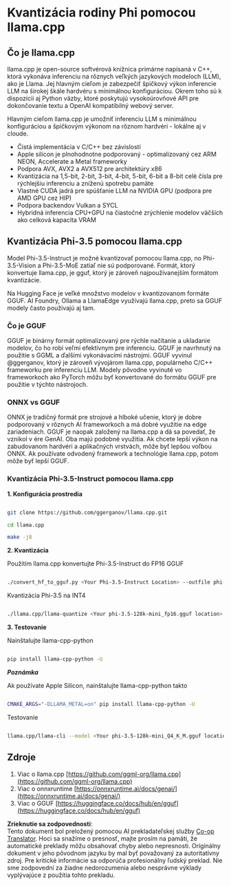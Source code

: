 <!--
CO_OP_TRANSLATOR_METADATA:
{
  "original_hash": "462bddc47427d8785f3c9fd817b346fe",
  "translation_date": "2025-05-09T14:17:54+00:00",
  "source_file": "md/01.Introduction/04/UsingLlamacppQuantifyingPhi.md",
  "language_code": "sk"
}
-->
# **Kvantizácia rodiny Phi pomocou llama.cpp**

## **Čo je llama.cpp**

llama.cpp je open-source softvérová knižnica primárne napísaná v C++, ktorá vykonáva inferenciu na rôznych veľkých jazykových modeloch (LLM), ako je Llama. Jej hlavným cieľom je zabezpečiť špičkový výkon inferencie LLM na širokej škále hardvéru s minimálnou konfiguráciou. Okrem toho sú k dispozícii aj Python väzby, ktoré poskytujú vysokoúrovňové API pre dokončovanie textu a OpenAI kompatibilný webový server.

Hlavným cieľom llama.cpp je umožniť inferenciu LLM s minimálnou konfiguráciou a špičkovým výkonom na rôznom hardvéri - lokálne aj v cloude.

- Čistá implementácia v C/C++ bez závislostí
- Apple silicon je plnohodnotne podporovaný - optimalizovaný cez ARM NEON, Accelerate a Metal frameworky
- Podpora AVX, AVX2 a AVX512 pre architektúry x86
- Kvantizácia na 1,5-bit, 2-bit, 3-bit, 4-bit, 5-bit, 6-bit a 8-bit celé čísla pre rýchlejšiu inferenciu a zníženú spotrebu pamäte
- Vlastné CUDA jadrá pre spúšťanie LLM na NVIDIA GPU (podpora pre AMD GPU cez HIP)
- Podpora backendov Vulkan a SYCL
- Hybridná inferencia CPU+GPU na čiastočné zrýchlenie modelov väčších ako celková kapacita VRAM

## **Kvantizácia Phi-3.5 pomocou llama.cpp**

Model Phi-3.5-Instruct je možné kvantizovať pomocou llama.cpp, no Phi-3.5-Vision a Phi-3.5-MoE zatiaľ nie sú podporované. Formát, ktorý konvertuje llama.cpp, je gguf, ktorý je zároveň najpoužívanejším formátom kvantizácie.

Na Hugging Face je veľké množstvo modelov v kvantizovanom formáte GGUF. AI Foundry, Ollama a LlamaEdge využívajú llama.cpp, preto sa GGUF modely často používajú aj tam.

### **Čo je GGUF**

GGUF je binárny formát optimalizovaný pre rýchle načítanie a ukladanie modelov, čo ho robí veľmi efektívnym pre inferenciu. GGUF je navrhnutý na použitie s GGML a ďalšími vykonávacími nástrojmi. GGUF vyvinul @ggerganov, ktorý je zároveň vývojárom llama.cpp, populárneho C/C++ frameworku pre inferenciu LLM. Modely pôvodne vyvinuté vo frameworkoch ako PyTorch môžu byť konvertované do formátu GGUF pre použitie v týchto nástrojoch.

### **ONNX vs GGUF**

ONNX je tradičný formát pre strojové a hlboké učenie, ktorý je dobre podporovaný v rôznych AI frameworkoch a má dobré využitie na edge zariadeniach. GGUF je naopak založený na llama.cpp a dá sa povedať, že vznikol v ére GenAI. Oba majú podobné využitia. Ak chcete lepší výkon na zabudovanom hardvéri a aplikačných vrstvách, môže byť lepšou voľbou ONNX. Ak používate odvodený framework a technológie llama.cpp, potom môže byť lepší GGUF.

### **Kvantizácia Phi-3.5-Instruct pomocou llama.cpp**

**1. Konfigurácia prostredia**


```bash

git clone https://github.com/ggerganov/llama.cpp.git

cd llama.cpp

make -j8

```


**2. Kvantizácia**

Použitím llama.cpp konvertujte Phi-3.5-Instruct do FP16 GGUF


```bash

./convert_hf_to_gguf.py <Your Phi-3.5-Instruct Location> --outfile phi-3.5-128k-mini_fp16.gguf

```

Kvantizácia Phi-3.5 na INT4


```bash

./llama.cpp/llama-quantize <Your phi-3.5-128k-mini_fp16.gguf location> ./gguf/phi-3.5-128k-mini_Q4_K_M.gguf Q4_K_M

```


**3. Testovanie**

Nainštalujte llama-cpp-python


```bash

pip install llama-cpp-python -U

```

***Poznámka*** 

Ak používate Apple Silicon, nainštalujte llama-cpp-python takto


```bash

CMAKE_ARGS="-DLLAMA_METAL=on" pip install llama-cpp-python -U

```

Testovanie


```bash

llama.cpp/llama-cli --model <Your phi-3.5-128k-mini_Q4_K_M.gguf location> --prompt "<|user|>\nCan you introduce .NET<|end|>\n<|assistant|>\n"  --gpu-layers 10

```



## **Zdroje**

1. Viac o llama.cpp [https://github.com/ggml-org/llama.cpp](https://github.com/ggml-org/llama.cpp)
2. Viac o onnxruntime [https://onnxruntime.ai/docs/genai/](https://onnxruntime.ai/docs/genai/)
3. Viac o GGUF [https://huggingface.co/docs/hub/en/gguf](https://huggingface.co/docs/hub/en/gguf)

**Zrieknutie sa zodpovednosti**:  
Tento dokument bol preložený pomocou AI prekladateľskej služby [Co-op Translator](https://github.com/Azure/co-op-translator). Hoci sa snažíme o presnosť, majte prosím na pamäti, že automatické preklady môžu obsahovať chyby alebo nepresnosti. Originálny dokument v jeho pôvodnom jazyku by mal byť považovaný za autoritatívny zdroj. Pre kritické informácie sa odporúča profesionálny ľudský preklad. Nie sme zodpovední za žiadne nedorozumenia alebo nesprávne výklady vyplývajúce z použitia tohto prekladu.